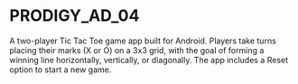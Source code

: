 # PRODIGY_AD_04
A two-player Tic Tac Toe game app built for Android. Players take turns placing their marks (X or O) on a 3x3 grid, with the goal of forming a winning line horizontally, vertically, or diagonally. The app includes a Reset option to start a new game.
